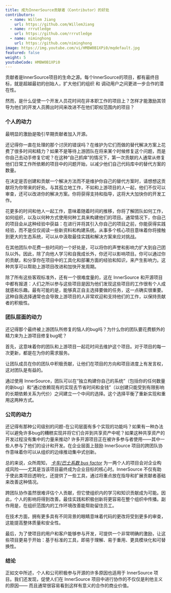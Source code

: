 ```yaml
---
title: 成为InnerSource贡献者（Contributor）的好处
contributors:
  - name: Willem Jiang
    url: https://github.com/WillemJiang
  - name: rrrutledge
    url: https://github.com/rrrutledge
  - name: niminghong
    url: https://github.com/niminghong
image: https://img.youtube.com/vi/HMBW0B1XPi0/mqdefault.jpg
featured: false
weight: 5
youtubeCode: HMBW0B1XPi0
---
```

<div class="paragraph">
<p>贡献者是InnerSource项目的生命之源。每个InnerSource的项目，都有最终目标，就是超越最初的创始人，扩大他们的组织 和 调动用户之间更进一步合作的潜在性。</p>
</div>
<div class="paragraph">
<p>然而，是什么促使一个开发人员花时间在非本职工作的项目上？怎样才能激励其领导为他们的开发人员腾出时间来改进不在他们职权范围内的项目？</p>
</div>
<div class="sect2">
<h3 id="_个人的动力">个人的动力</h3>
<div class="paragraph">
<p>最明显的激励是吸引早期贡献者加入开源。</p>
</div>
<div class="paragraph">
<p>还记得你一直在处理的那个讨厌的错误吗？在维护为它们而做的替代解决方案上花费了很多时间和精力？如果不是等待上游团队在将来某个时候修复这个问题，而是你自己去动手修复它呢？在这种“自己抓痒”的情况下，第一次贡献的人通常从修复他们日常工作所依赖的项目中的问题开始，以减少他们自己代码库中的替代方案的数量。</p>
</div>
<div class="paragraph">
<p>在决定是否创建和贡献一个解决方法而不是维护你自己的替代方案时，请想想这贡献将为你带来的好处。与其孤立地工作，不如和上游项目的人一起，他们不仅可以审查，还可以改进你的解决方案。你将获得支持和指导，这将大大加快你的开发工作。</p>
</div>
<div class="paragraph">
<p>花更多的时间和他人一起工作，意味着随着时间的推移，你将了解团队如何工作，如何组织，以及以何种方式使用何种工具来构建他们的项目。通常情况下，你自己的项目会从这种经验中获益：在进行并将其引入你自己的项目之前，你能获得实践经验，而不是仅仅阅读一些新资料和构建系统。从事多个核心项目意味着你将接触到更大的生态系统，可以从中汲取最佳实践和解决方案来应对挑战。</p>
</div>
<div class="paragraph">
<p>在其他团队中花费一些时间的一个好处是，可以将你的声誉和影响力扩大到自己团队以外。因此，除了向他人学习和自我成长外，你还可以影响项目。你可以通过你的贡献，和分享你在项目中的工具化和部署方面的经验和知识，来产生影响力。这种共享可以帮助上游项目改进和加快开发周期。</p>
</div>
<div class="paragraph">
<p>除了所有这些客观标准外，还有一个很难度量的，这在 InnerSource 和开源项目中都有报道：人们之所以参与这些项目是因为他们发现这些项目的工作很有个人成就感和乐趣。最有可能的是，能够真正自主选择要做的任务，这一点确实很重要。这种自我选择通常也会导致上游项目的人非常欢迎和支持他们的工作，以保持贡献者的积极性。</p>
</div>
</div>
<div class="sect2">
<h3 id="_团队层面的动力">团队层面的动力</h3>
<div class="paragraph">
<p>还记得那个最终被上游团队所修复的恼人的bug吗？为什么你的团队要花费额外的精力来为上游项目修复bug呢？</p>
</div>
<div class="paragraph">
<p>首先，这意味着你的团队和上游项目一起花时间去维护这个项目。对于项目的每一次更新，都是在为你的需求服务。</p>
</div>
<div class="paragraph">
<p>让团队成员在你的团队中积极贡献，让他们在项目的方向和项目进度上有发言权，这对团队是有益的。</p>
</div>
<div class="paragraph">
<p>通过使用 InnerSource，团队可以在“独立构建你自己的系统”（包括你的任何数量的新bug）和“通过依赖现有的实现去节省时间和金钱”（以创建只能受到有限影响的长期依赖关系为代价）之间建立一个中间的选择。这个选择平衡了重新实现和重用这两种方式。</p>
</div>
</div>
<div class="sect2">
<h3 id="_公司的动力">公司的动力</h3>
<div class="paragraph">
<p>还记得有那种公司级别的问题-在公司层面有多个实现的功能吗？如果有一种办法可以避免许多bug的糟糕实现并将它们合并到共享资产中呢？如果这种共享资产的开发过程没有集中的力量来推动? 许多开源项目正在被许多参与者使用——其中一些人参与了他们的设计和开发。在企业层面上鼓励 InnerSource 项目的跨团队协作意味着你可以从组织的边缘推动集中式创新。</p>
</div>
<div class="paragraph">
<p>总的来说，众所周知， <a href="https://en.wikipedia.org/wiki/Bus_factor"><em>卡车/巴士系数 bus factor</em></a> 为一两个人的项目会对企业构成风险——尤其是当该项目最终成为企业目标的核心时。InnerSource 不仅有助于使此类项目透明化，还提供了一些工具，通过将重点放在指导和扩展贡献者基础来改善这种情况。</p>
</div>
<div class="paragraph">
<p>跨团队协作虽然很难评估个人贡献，但它使组织内的学习和知识贡献成为可能。因此，个人的影响将得到改善。最佳实践和积极创新将更容易在整个组织中传播。副作用是，在组织范围内的工作环境改善能帮助留住员工。</p>
</div>
<div class="paragraph">
<p>在技术方面，拥有更多具有不同背景的眼睛意味着代码的更改将受到更多的审查，这能提高整体质量和安全性。</p>
</div>
<div class="paragraph">
<p>最后，为了使项目的用户和客户能够参与开发，可提供一个非常明确的激励，让这些项目更易于开始：基于标准的工具，即易于理解、易于重用、更具模块化和可替换性。</p>
</div>
</div>
<div class="sect2">
<h3 id="_结论">结论</h3>
<div class="paragraph">
<p>正如文中所述，个人和公司积极参与开源的许多原因也适用于 InnerSource 项目。我们还发现，促使人们在 InnerSource 项目中进行协作的不仅仅是利他主义的原因——
而且通常很容易看到这样有意义的合作的商业价值。</p>
</div>
</div>
<!--- This file autogenerated from https://github.com/InnerSourceCommons/InnerSourceLearningPath/blob/master/scripts/generate_learning_path_markdown.js -->